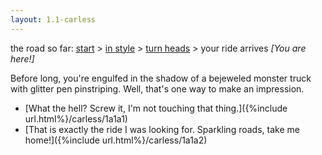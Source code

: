 ```yaml
---
layout: 1.1-carless
---
```

<nav class="wrap">the road so far: <a href="{%include url.html%}/carless/go">start</a> > <a href="{%include url.html%}/carless/1a">in style</a> > <a href="{%include url.html%}/carless/1a1">turn heads</a> > your ride arrives <i>[You are here!]</i></nav><a id="text"></a>

Before long, you're engulfed in the shadow of a bejeweled monster truck with glitter pen pinstriping. Well, that's one way to make an impression.

- [What the hell? Screw it, I'm not touching that thing.]({%include url.html%}/carless/1a1a1)
- [That is exactly the ride I was looking for. Sparkling roads, take me home!]({%include url.html%}/carless/1a1a2)